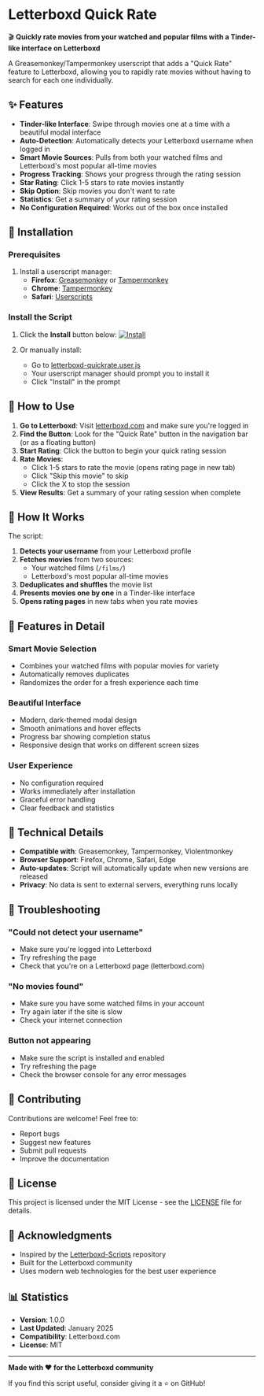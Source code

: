 # Letterboxd Quick Rate

🎬 **Quickly rate movies from your watched and popular films with a Tinder-like interface on Letterboxd**

A Greasemonkey/Tampermonkey userscript that adds a "Quick Rate" feature to Letterboxd, allowing you to rapidly rate movies without having to search for each one individually.

## ✨ Features

- **Tinder-like Interface**: Swipe through movies one at a time with a beautiful modal interface
- **Auto-Detection**: Automatically detects your Letterboxd username when logged in
- **Smart Movie Sources**: Pulls from both your watched films and Letterboxd's most popular all-time movies
- **Progress Tracking**: Shows your progress through the rating session
- **Star Rating**: Click 1-5 stars to rate movies instantly
- **Skip Option**: Skip movies you don't want to rate
- **Statistics**: Get a summary of your rating session
- **No Configuration Required**: Works out of the box once installed

## 🚀 Installation

### Prerequisites

1. Install a userscript manager:
   - **Firefox**: [Greasemonkey](https://www.greasespot.net/) or [Tampermonkey](https://www.tampermonkey.net/)
   - **Chrome**: [Tampermonkey](https://www.tampermonkey.net/)
   - **Safari**: [Userscripts](https://apps.apple.com/app/userscripts/id1463298887)

### Install the Script

1. Click the **Install** button below:
   [![Install](https://img.shields.io/badge/Install-Letterboxd%20Quick%20Rate-orange?style=for-the-badge)](https://github.com/T3lluz/letterboxd-quickrate/raw/main/letterboxd-quickrate.user.js)

2. Or manually install:
   - Go to [letterboxd-quickrate.user.js](https://github.com/T3lluz/letterboxd-quickrate/raw/main/letterboxd-quickrate.user.js)
   - Your userscript manager should prompt you to install it
   - Click "Install" in the prompt

## 📖 How to Use

1. **Go to Letterboxd**: Visit [letterboxd.com](https://letterboxd.com) and make sure you're logged in
2. **Find the Button**: Look for the "Quick Rate" button in the navigation bar (or as a floating button)
3. **Start Rating**: Click the button to begin your quick rating session
4. **Rate Movies**:
   - Click 1-5 stars to rate the movie (opens rating page in new tab)
   - Click "Skip this movie" to skip
   - Click the X to stop the session
5. **View Results**: Get a summary of your rating session when complete

## 🎯 How It Works

The script:

1. **Detects your username** from your Letterboxd profile
2. **Fetches movies** from two sources:
   - Your watched films (`/films/`)
   - Letterboxd's most popular all-time movies
3. **Deduplicates and shuffles** the movie list
4. **Presents movies one by one** in a Tinder-like interface
5. **Opens rating pages** in new tabs when you rate movies

## 🎨 Features in Detail

### Smart Movie Selection

- Combines your watched films with popular movies for variety
- Automatically removes duplicates
- Randomizes the order for a fresh experience each time

### Beautiful Interface

- Modern, dark-themed modal design
- Smooth animations and hover effects
- Progress bar showing completion status
- Responsive design that works on different screen sizes

### User Experience

- No configuration required
- Works immediately after installation
- Graceful error handling
- Clear feedback and statistics

## 🔧 Technical Details

- **Compatible with**: Greasemonkey, Tampermonkey, Violentmonkey
- **Browser Support**: Firefox, Chrome, Safari, Edge
- **Auto-updates**: Script will automatically update when new versions are released
- **Privacy**: No data is sent to external servers, everything runs locally

## 🐛 Troubleshooting

### "Could not detect your username"

- Make sure you're logged into Letterboxd
- Try refreshing the page
- Check that you're on a Letterboxd page (letterboxd.com)

### "No movies found"

- Make sure you have some watched films in your account
- Try again later if the site is slow
- Check your internet connection

### Button not appearing

- Make sure the script is installed and enabled
- Try refreshing the page
- Check the browser console for any error messages

## 🤝 Contributing

Contributions are welcome! Feel free to:

- Report bugs
- Suggest new features
- Submit pull requests
- Improve the documentation

## 📄 License

This project is licensed under the MIT License - see the [LICENSE](LICENSE) file for details.

## 🙏 Acknowledgments

- Inspired by the [Letterboxd-Scripts](https://github.com/worldwidewaves/Letterboxd-Scripts) repository
- Built for the Letterboxd community
- Uses modern web technologies for the best user experience

## 📊 Statistics

- **Version**: 1.0.0
- **Last Updated**: January 2025
- **Compatibility**: Letterboxd.com
- **License**: MIT

---

**Made with ❤️ for the Letterboxd community**

If you find this script useful, consider giving it a ⭐ on GitHub!
